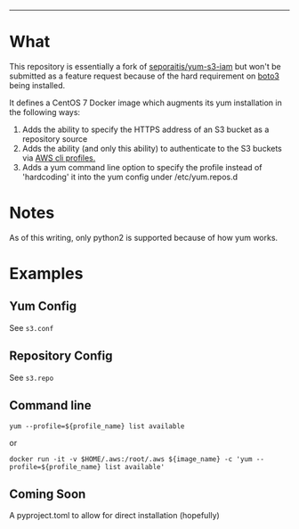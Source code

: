 ---

# What

This repository is essentially a fork of [seporaitis/yum-s3-iam](https://github.com/seporaitis/yum-s3-iam) but won't be
submitted as a feature request because of the hard requirement on [boto3](https://pypi.org/project/boto3/) being installed.

It defines a CentOS 7 Docker image which augments its yum installation in the following ways:

1. Adds the ability to specify the HTTPS address of an S3 bucket as a repository source
1. Adds the ability (and only this ability) to authenticate to the S3 buckets via [AWS cli profiles.](https://docs.aws.amazon.com/cli/latest/userguide/cli-configure-profiles.html)
1. Adds a yum command line option to specify the profile instead of 'hardcoding' it into the yum config under /etc/yum.repos.d

# Notes

As of this writing, only python2 is supported because of how yum works.

# Examples

## Yum Config

See `s3.conf`

## Repository Config

See `s3.repo`

## Command line

```
yum --profile=${profile_name} list available
```

or

```
docker run -it -v $HOME/.aws:/root/.aws ${image_name} -c 'yum --profile=${profile_name} list available'
```

## Coming Soon

A pyproject.toml to allow for direct installation (hopefully)

